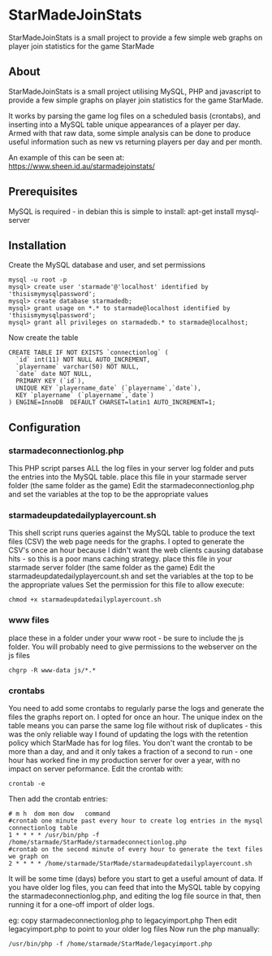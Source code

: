 # StarMadeJoinStats
StarMadeJoinStats is a small project to provide a few simple web graphs on player join statistics for the game StarMade

## About ##

StarMadeJoinStats is a small project utilising MySQL, PHP and javascript to provide a few simple graphs on player join statistics for the game StarMade.

It works by parsing the game log files on a scheduled basis (crontabs), and inserting into a MySQL table unique appearances of a player per day. Armed with that raw data, some simple analysis can be done to produce useful information such as new vs returning players per day and per month.

An example of this can be seen at: https://www.sheen.id.au/starmadejoinstats/

## Prerequisites ##

MySQL is required - in debian this is simple to install:
apt-get install mysql-server

## Installation ##
Create the MySQL database and user, and set permissions

```
mysql -u root -p
mysql> create user 'starmade'@'localhost' identified by 'thisismymysqlpassword';
mysql> create database starmadedb;
mysql> grant usage on *.* to starmade@localhost identified by 'thisismymysqlpassword';
mysql> grant all privileges on starmadedb.* to starmade@localhost;
```

Now create the table

```
CREATE TABLE IF NOT EXISTS `connectionlog` (
  `id` int(11) NOT NULL AUTO_INCREMENT,
  `playername` varchar(50) NOT NULL,
  `date` date NOT NULL,
  PRIMARY KEY (`id`),
  UNIQUE KEY `playername_date` (`playername`,`date`),
  KEY `playername` (`playername`,`date`)
) ENGINE=InnoDB  DEFAULT CHARSET=latin1 AUTO_INCREMENT=1;
```

## Configuration ##
### starmadeconnectionlog.php ###
This PHP script parses ALL the log files in your server log folder and puts the entries into the MySQL table.
place this file in your starmade server folder (the same folder as the game)
Edit the starmadeconnectionlog.php and set the variables at the top to be the appropriate values
### starmadeupdatedailyplayercount.sh ###
This shell script runs queries against the MySQL table to produce the text files (CSV) the web page needs for the graphs. I opted to generate the CSV's once an hour because I didn't want the web clients causing database hits - so this is a poor mans caching strategy.
place this file in your starmade server folder (the same folder as the game)
Edit the starmadeupdatedailyplayercount.sh and set the variables at the top to be the appropriate values
Set the permission for this file to allow execute: 

```
chmod +x starmadeupdatedailyplayercount.sh
```
### www files ###
place these in a folder under your www root - be sure to include the js folder.
You will probably need to give permissions to the webserver on the js files

```
chgrp -R www-data js/*.*
```
### crontabs ###
You need to add some crontabs to regularly parse the logs and generate the files the graphs report on. I opted for once an hour. The unique index on the table means you can parse the same log file without risk of duplicates - this was the only reliable way I found of updating the logs with the retention policy which StarMade has for log files. You don't want the crontab to be more than a day, and and it only takes a fraction of a second to run - one hour has worked fine in my production server for over a year, with no impact on server peformance.
Edit the crontab with:

```
crontab -e
```
Then add the crontab entries:

```
# m h  dom mon dow   command
#crontab one minute past every hour to create log entries in the mysql connectionlog table
1 * * * * /usr/bin/php -f /home/starmade/StarMade/starmadeconnectionlog.php
#crontab on the second minute of every hour to generate the text files we graph on
2 * * * * /home/starmade/StarMade/starmadeupdatedailyplayercount.sh
```

It will be some time (days) before you start to get a useful amount of data. If you have older log files, you can feed that into the MySQL table by copying the starmadeconnectionlog.php, and editing the log file source in that, then running it for a one-off import of older logs.

eg: copy starmadeconnectionlog.php to legacyimport.php
Then edit legacyimport.php to point to your older log files
Now run the php manually:

```
/usr/bin/php -f /home/starmade/StarMade/legacyimport.php
```